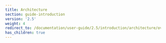 ```yaml
---
title: Architecture
section: guide-introduction
version: '2.5'
weight: 4
redirect_to: /documentation/user-guide/2.5/introduction/architecture/overview
has_children: true
---
```

